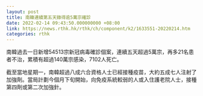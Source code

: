 ```yaml
---
layout: post
title: 南韓連續第五天錄得逾5萬宗確診
date: 2022-02-14 09:43:50.000000000 +08:00
link: https://news.rthk.hk/rthk/ch/component/k2/1633551-20220214.htm
categories: rthk
---
```


南韓過去一日新增54513宗新冠病毒確診個案，連續五天超過5萬宗，再多21名患者不治，累積有超過140萬宗感染，7102人死亡。

截至當地星期一，南韓超過八成六合資格人士已經接種疫苗，大約五成七人注射了加強劑。當局計劃今個月下旬開始，向免疫系統較弱的人或入住護老院人士，接種第四劑或第二次加強針。
